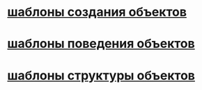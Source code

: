 # [шаблоны создания объектов]()

# [шаблоны поведения объектов]()

# [шаблоны структуры объектов]()

